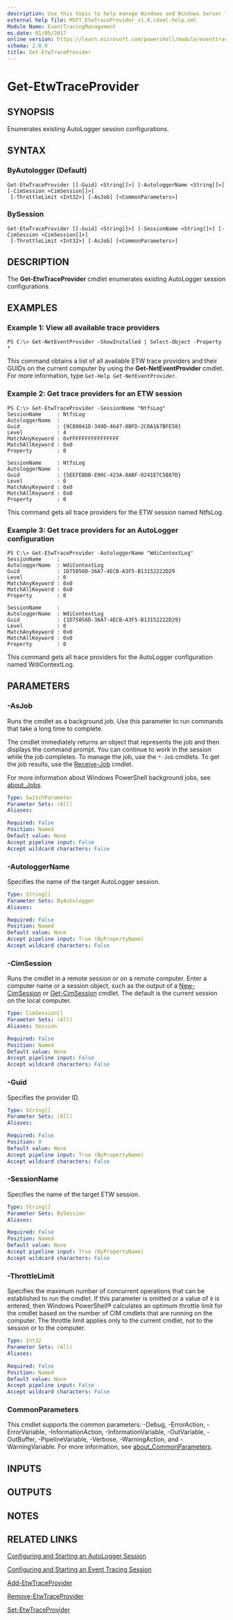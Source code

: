 ```yaml
---
description: Use this topic to help manage Windows and Windows Server technologies with Windows PowerShell.
external help file: MSFT_EtwTraceProvider_v1.0.cdxml-help.xml
Module Name: EventTracingManagement
ms.date: 01/05/2017
online version: https://learn.microsoft.com/powershell/module/eventtracingmanagement/get-etwtraceprovider?view=windowsserver2016-ps&wt.mc_id=ps-gethelp
schema: 2.0.0
title: Get-EtwTraceProvider
---
```


# Get-EtwTraceProvider

## SYNOPSIS
Enumerates existing AutoLogger session configurations.

## SYNTAX

### ByAutologger (Default)
```
Get-EtwTraceProvider [[-Guid] <String[]>] [-AutologgerName <String[]>] [-CimSession <CimSession[]>]
 [-ThrottleLimit <Int32>] [-AsJob] [<CommonParameters>]
```

### BySession
```
Get-EtwTraceProvider [[-Guid] <String[]>] [-SessionName <String[]>] [-CimSession <CimSession[]>]
 [-ThrottleLimit <Int32>] [-AsJob] [<CommonParameters>]
```

## DESCRIPTION
The **Get-EtwTraceProvider** cmdlet enumerates existing AutoLogger session configurations.

## EXAMPLES

### Example 1: View all available trace providers
```
PS C:\> Get-NetEventProvider -ShowInstalled | Select-Object -Property *
```

This command obtains a list of all available ETW trace providers and their GUIDs on the current computer by using the **Get-NetEventProvider** cmdlet.
For more information, type `Get-Help Get-NetEventProvider`.

### Example 2: Get trace providers for an ETW session
```
PS C:\> Get-EtwTraceProvider -SessionName "NtfsLog"
SessionName     : NtfsLog
AutologgerName  : 
Guid            : {9C88041D-349D-4647-8BFD-2C0A167BFE58}
Level           : 4
MatchAnyKeyword : 0xFFFFFFFFFFFFFFFF
MatchAllKeyword : 0x0
Property        : 0

SessionName     : NtfsLog
AutologgerName  : 
Guid            : {5EEFEBDB-E90C-423A-8ABF-0241E7C5B87D}
Level           : 0
MatchAnyKeyword : 0x0
MatchAllKeyword : 0x0
Property        : 0
```

This command gets all trace providers for the ETW session named NtfsLog.

### Example 3: Get trace providers for an AutoLogger configuration
```
PS C:\> Get-EtwTraceProvider -AutologgerName "WdiContextLog"
SessionName     : 
AutologgerName  : WdiContextLog
Guid            : 1D75856D-36A7-4ECB-A3F5-B13152222D29
Level           : 0
MatchAnyKeyword : 0x0
MatchAllKeyword : 0x0
Property        : 0

SessionName     : 
AutologgerName  : WdiContextLog
Guid            : {1D75856D-36A7-4ECB-A3F5-B13152222D29}
Level           : 0
MatchAnyKeyword : 0x0
MatchAllKeyword : 0x0
Property        : 0
```

This command gets all trace providers for the AutoLogger configuration named WdiContextLog.

## PARAMETERS

### -AsJob
Runs the cmdlet as a background job. Use this parameter to run commands that take a long time to complete. 

The cmdlet immediately returns an object that represents the job and then displays the command prompt. 
You can continue to work in the session while the job completes. 
To manage the job, use the `*-Job` cmdlets. 
To get the job results, use the [Receive-Job](https://go.microsoft.com/fwlink/?LinkID=113372) cmdlet. 

For more information about Windows PowerShell background jobs, see [about_Jobs](https://go.microsoft.com/fwlink/?LinkID=113251).

```yaml
Type: SwitchParameter
Parameter Sets: (All)
Aliases: 

Required: False
Position: Named
Default value: None
Accept pipeline input: False
Accept wildcard characters: False
```

### -AutologgerName
Specifies the name of the target AutoLogger session.

```yaml
Type: String[]
Parameter Sets: ByAutologger
Aliases: 

Required: False
Position: Named
Default value: None
Accept pipeline input: True (ByPropertyName)
Accept wildcard characters: False
```

### -CimSession
Runs the cmdlet in a remote session or on a remote computer.
Enter a computer name or a session object, such as the output of a [New-CimSession](https://go.microsoft.com/fwlink/p/?LinkId=227967) or [Get-CimSession](https://go.microsoft.com/fwlink/p/?LinkId=227966) cmdlet.
The default is the current session on the local computer.

```yaml
Type: CimSession[]
Parameter Sets: (All)
Aliases: Session

Required: False
Position: Named
Default value: None
Accept pipeline input: False
Accept wildcard characters: False
```

### -Guid
Specifies the provider ID.

```yaml
Type: String[]
Parameter Sets: (All)
Aliases: 

Required: False
Position: 0
Default value: None
Accept pipeline input: True (ByPropertyName)
Accept wildcard characters: False
```

### -SessionName
Specifies the name of the target ETW session.

```yaml
Type: String[]
Parameter Sets: BySession
Aliases: 

Required: False
Position: Named
Default value: None
Accept pipeline input: True (ByPropertyName)
Accept wildcard characters: False
```

### -ThrottleLimit
Specifies the maximum number of concurrent operations that can be established to run the cmdlet.
If this parameter is omitted or a value of `0` is entered, then Windows PowerShell® calculates an optimum throttle limit for the cmdlet based on the number of CIM cmdlets that are running on the computer.
The throttle limit applies only to the current cmdlet, not to the session or to the computer.

```yaml
Type: Int32
Parameter Sets: (All)
Aliases: 

Required: False
Position: Named
Default value: None
Accept pipeline input: False
Accept wildcard characters: False
```

### CommonParameters
This cmdlet supports the common parameters: -Debug, -ErrorAction, -ErrorVariable, -InformationAction, -InformationVariable, -OutVariable, -OutBuffer, -PipelineVariable, -Verbose, -WarningAction, and -WarningVariable. For more information, see [about_CommonParameters](https://go.microsoft.com/fwlink/?LinkID=113216).

## INPUTS

## OUTPUTS

## NOTES

## RELATED LINKS

[Configuring and Starting an AutoLogger Session](https://msdn.microsoft.com/library/windows/desktop/aa363687.aspx)

[Configuring and Starting an Event Tracing Session](https://msdn.microsoft.com/library/windows/desktop/aa363688.aspx)

[Add-EtwTraceProvider](./Add-EtwTraceProvider.md)

[Remove-EtwTraceProvider](./Remove-EtwTraceProvider.md)

[Set-EtwTraceProvider](./Set-EtwTraceProvider.md)

